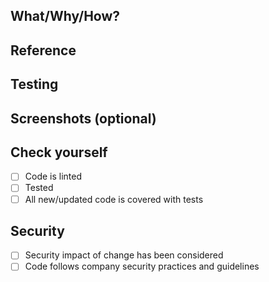 ## What/Why/How?

## Reference

## Testing

## Screenshots (optional)

## Check yourself

- [ ] Code is linted
- [ ] Tested
- [ ] All new/updated code is covered with tests

## Security

- [ ] Security impact of change has been considered
- [ ] Code follows company security practices and guidelines

